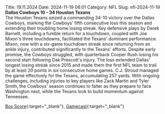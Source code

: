 Title: 19.11.2024
Date: 2024-11-19 06:01
Category: NFL 
Slug: nfl-2024-11-19 
**Dallas Cowboys 10 - 34 Houston Texans**  
The Houston Texans seized a commanding 34-10 victory over the Dallas Cowboys, marking the Cowboys' fifth consecutive loss this season and extending their troubling home losing streak. Key defensive plays by Derek Barnett, including a fumble return for a touchdown, coupled with Joe Mixon's three touchdowns, facilitated the Texans' dominant performance. Mixon, now with a six-game touchdown streak since returning from an ankle injury, contributed significantly to the Texans' efforts. Despite early promise, the Cowboys struggled, with quarterback Cooper Rush losing his second start following Dak Prescott's injury. The loss extended Dallas' longest losing streak since 2015 and made them the first NFL team to trail by at least 20 points in six consecutive home games. C.J. Stroud managed the game effectively for the Texans, accumulating 257 yards. With ongoing challenges, including injuries to key players like Zack Martin and Tyler Smith, the Cowboys' season continues to falter as they prepare to face Washington next, while the Texans look to build momentum against Tennessee. 

[Box Score](https://www.espn.com/nfl/boxscore/_/gameId/401671694){:target="_blank"}, [Gamecast](/nfl/recap/_/gameId/401671694/texans-cowboys){:target="_blank"}<br>

